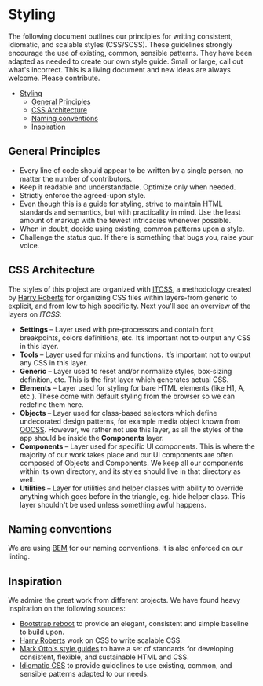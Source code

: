 # Styling

The following document outlines our principles for writing consistent, idiomatic, and scalable styles (CSS/SCSS). These guidelines strongly encourage the use of existing, common, sensible patterns. They have been adapted as needed to create our own style guide. Small or large, call out what's incorrect. This is a living document and new ideas are always welcome. Please contribute.

- [Styling](#styling)
  - [General Principles](#general-principles)
  - [CSS Architecture](#css-architecture)
  - [Naming conventions](#naming-conventions)
  - [Inspiration](#inspiration)

## General Principles

- Every line of code should appear to be written by a single person, no matter the number of contributors.
- Keep it readable and understandable. Optimize only when needed.
- Strictly enforce the agreed-upon style.
- Even though this is a guide for styling, strive to maintain HTML standards and semantics, but with practicality in mind. Use the least amount of markup with the fewest intricacies whenever possible.
- When in doubt, decide using existing, common patterns upon a style.
- Challenge the status quo. If there is something that bugs you, raise your voice.

## CSS Architecture

The styles of this project are organized with [ITCSS][itcss], a methodology created by [Harry Roberts][harry_roberts] for organizing CSS files within layers-from generic to explicit, and from low to high specificity. Next you'll see an overview of the layers on _ITCSS_:

- **Settings** – Layer used with pre-processors and contain font, breakpoints, colors definitions, etc. It’s important not to output any CSS in this layer.
- **Tools** – Layer used for mixins and functions. It’s important not to output any CSS in this layer.
- **Generic** – Layer used to reset and/or normalize styles, box-sizing definition, etc. This is the first layer which generates actual CSS.
- **Elements** – Layer used for styling for bare HTML elements (like H1, A, etc.). These come with default styling from the browser so we can redefine them here.
- **Objects** – Layer used for class-based selectors which define undecorated design patterns, for example media object known from [OOCSS][oocss]. However, we rather not use this layer, as all the styles of the app should be inside the **Components** layer.
- **Components** – Layer used for specific UI components. This is where the majority of our work takes place and our UI components are often composed of Objects and Components. We keep all our components within its own directory, and its styles should live in that directory as well.
- **Utilities** – Layer for utilities and helper classes with ability to override anything which goes before in the triangle, eg. hide helper class. This layer shouldn't be used unless something awful happens.

## Naming conventions

We are using [BEM][bem] for our naming conventions. It is also enforced on our linting.

## Inspiration

We admire the great work from different projects. We have found heavy inspiration on the following sources:

- [Bootstrap reboot][bootstrap_reboot] to provide an elegant, consistent and simple baseline to build upon.
- [Harry Roberts][harry_roberts] work on CSS to write scalable CSS.
- [Mark Otto's style guides][code_guide] to have a set of standards for developing consistent, flexible, and sustainable HTML and CSS.
- [Idiomatic CSS][idiomatic_css] to provide guidelines to use existing, common, and sensible patterns adapted to our needs.

[itcss]: https://www.xfive.co/blog/itcss-scalable-maintainable-css-architecture/
[harry_roberts]: https://csswizardry.com/
[oocss]: http://oocss.org/
[bem]: http://getbem.com/
[bootstrap_reboot]: https://getbootstrap.com/docs/4.0/content/reboot/
[code_guide]: https://codeguide.co/
[idiomatic_css]: https://github.com/necolas/idiomatic-css



